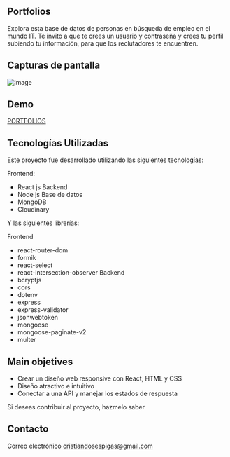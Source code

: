## Portfolios

Explora esta  base de datos de personas en búsqueda de empleo en el mundo IT. 
Te invito a que te crees un usuario y contraseña y crees tu perfil subiendo tu información, para que los reclutadores te encuentren.

## Capturas de pantalla

![image](https://github.com/cristianrodriguezz/portafolios/assets/79176713/fe869425-eabd-4b4b-805a-71a7a5f10809)

## Demo
[PORTFOLIOS](https://portafolios-ruddy.vercel.app/)

## Tecnologías Utilizadas

Este proyecto fue desarrollado utilizando las siguientes tecnologías:

Frontend:
- React js
Backend
- Node js
Base de datos
- MongoDB
- Cloudinary


Y las siguientes librerías:

Frontend
- react-router-dom
- formik
- react-select
- react-intersection-observer
Backend
- bcryptjs
- cors
- dotenv
- express
- express-validator
- jsonwebtoken
- mongoose
- mongoose-paginate-v2
- multer

## Main objetives

  - Crear un diseño web responsive con React, HTML y CSS
  - Diseño atractivo e intuitivo
  - Conectar a una API y manejar los estados de respuesta


Si deseas contribuir al proyecto, hazmelo saber

## Contacto

Correo electrónico [cristiandosespigas@gmail.com](cristiandosespigas@gmail.com)
